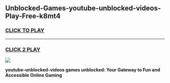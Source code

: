 
## Unblocked-Games-youtube-unblocked-videos-Play-Free-k8mt4
<h3>
<a href="https://premium76.site?title=youtube-unblocked-videos&ref=23A">CLICK TO PLAY</a></h3>
<hr>

<h3>
<a href="https://premium76.site?title=youtube-unblocked-videos&ref=23A">CLICK 2 PLAY</a>
  
</h3>

<a href="https://premium76.site?title=youtube-unblocked-videos&ref=23A"><img src="https://clearcache.store/games.png"></a>


**youtube-unblocked-videos games unblocked: Your Gateway to Fun and Accessible Online Gaming**
